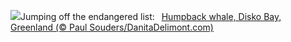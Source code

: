 ![](https://www.bing.com/th?id=OHR.GreenlandHumpback_EN-GB8931241370_UHD.jpg&w=1000)Jumping off the endangered list:&nbsp;&ensp;[Humpback whale, Disko Bay, Greenland (© Paul Souders/DanitaDelimont.com)](https://www.bing.com/th?id=OHR.GreenlandHumpback_EN-GB8931241370_UHD.jpg)
<br><br/>

